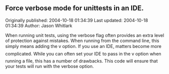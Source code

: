 ## Force verbose mode for unittests in an IDE. 
Originally published: 2004-10-18 01:34:39 
Last updated: 2004-10-18 01:34:39 
Author: Jason Whitlark 
 
When running unit tests, using the verbose flag often provides an extra level of protection against mistakes.  When running from the command line, this simply means adding the v option.  If you use an IDE, matters become more complicated.  While you can often set your IDE to pass in the v option when running a file, this has a number of drawbacks.  This code will ensure that your tests will run with the verbose option.